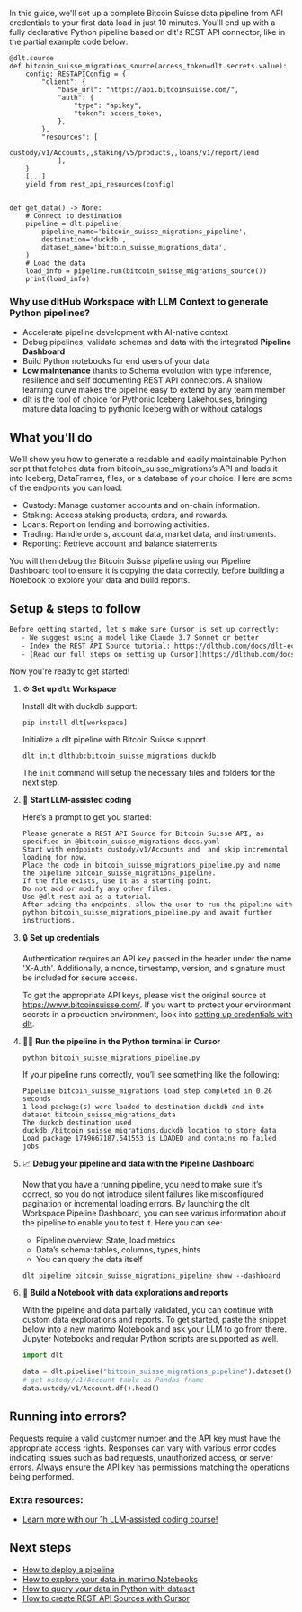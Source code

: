 In this guide, we'll set up a complete Bitcoin Suisse data pipeline from API credentials to your first data load in just 10 minutes. You'll end up with a fully declarative Python pipeline based on dlt's REST API connector, like in the partial example code below:

```python-outcome
@dlt.source
def bitcoin_suisse_migrations_source(access_token=dlt.secrets.value):
    config: RESTAPIConfig = {
        "client": {
            "base_url": "https://api.bitcoinsuisse.com/",
            "auth": {
                "type": "apikey",
                "token": access_token,
            },
        },
        "resources": [
            custody/v1/Accounts,,staking/v5/products,,loans/v1/report/lend
            ],
    }
    [...]
    yield from rest_api_resources(config)


def get_data() -> None:
    # Connect to destination
    pipeline = dlt.pipeline(
        pipeline_name='bitcoin_suisse_migrations_pipeline',
        destination='duckdb',
        dataset_name='bitcoin_suisse_migrations_data', 
    )
    # Load the data
    load_info = pipeline.run(bitcoin_suisse_migrations_source())
    print(load_info) 
```

### Why use dltHub Workspace with LLM Context to generate Python pipelines?

- Accelerate pipeline development with AI-native context
- Debug pipelines, validate schemas and data with the integrated **Pipeline Dashboard**
- Build Python notebooks for end users of your data
- **Low maintenance** thanks to Schema evolution with type inference, resilience and self documenting REST API connectors. A shallow learning curve makes the pipeline easy to extend by any team member
- dlt is the tool of choice for Pythonic Iceberg Lakehouses, bringing mature data loading to pythonic Iceberg with or without catalogs

## What you’ll do

We’ll show you how to generate a readable and easily maintainable Python script that fetches data from bitcoin_suisse_migrations’s API and loads it into Iceberg, DataFrames, files, or a database of your choice. Here are some of the endpoints you can load:

- Custody: Manage customer accounts and on-chain information.
- Staking: Access staking products, orders, and rewards.
- Loans: Report on lending and borrowing activities.
- Trading: Handle orders, account data, market data, and instruments.
- Reporting: Retrieve account and balance statements.

You will then debug the Bitcoin Suisse pipeline using our Pipeline Dashboard tool to ensure it is copying the data correctly, before building a Notebook to explore your data and build reports.

## Setup & steps to follow

```default
Before getting started, let's make sure Cursor is set up correctly:
   - We suggest using a model like Claude 3.7 Sonnet or better
   - Index the REST API Source tutorial: https://dlthub.com/docs/dlt-ecosystem/verified-sources/rest_api/ and add it to context as **@dlt rest api**
   - [Read our full steps on setting up Cursor](https://dlthub.com/docs/dlt-ecosystem/llm-tooling/cursor-restapi#23-configuring-cursor-with-documentation)
```

Now you're ready to get started!

1. ⚙️ **Set up `dlt` Workspace**
    
    Install dlt with duckdb support:
    ```shell
    pip install dlt[workspace]
    ```

    Initialize a dlt pipeline with Bitcoin Suisse support.
    ```shell
    dlt init dlthub:bitcoin_suisse_migrations duckdb
    ```

    The `init` command will setup the necessary files and folders for the next step.
    
2. 🤠 **Start LLM-assisted coding**
    
    Here’s a prompt to get you started:
    
    ```prompt
    Please generate a REST API Source for Bitcoin Suisse API, as specified in @bitcoin_suisse_migrations-docs.yaml 
    Start with endpoints custody/v1/Accounts and  and skip incremental loading for now. 
    Place the code in bitcoin_suisse_migrations_pipeline.py and name the pipeline bitcoin_suisse_migrations_pipeline. 
    If the file exists, use it as a starting point. 
    Do not add or modify any other files. 
    Use @dlt rest api as a tutorial. 
    After adding the endpoints, allow the user to run the pipeline with python bitcoin_suisse_migrations_pipeline.py and await further instructions.
    ```

    
3. 🔒 **Set up credentials** 
    
    Authentication requires an API key passed in the header under the name 'X-Auth'. Additionally, a nonce, timestamp, version, and signature must be included for secure access.
    
    To get the appropriate API keys, please visit the original source at https://www.bitcoinsuisse.com/.
    If you want to protect your environment secrets in a production environment, look into [setting up credentials with dlt](https://dlthub.com/docs/walkthroughs/add_credentials).
    
4. 🏃‍♀️ **Run the pipeline in the Python terminal in Cursor**
    
    ```shell
    python bitcoin_suisse_migrations_pipeline.py
    ```
    
    If your pipeline runs correctly, you’ll see something like the following:
    
    ```shell
    Pipeline bitcoin_suisse_migrations load step completed in 0.26 seconds
    1 load package(s) were loaded to destination duckdb and into dataset bitcoin_suisse_migrations_data
    The duckdb destination used duckdb:/bitcoin_suisse_migrations.duckdb location to store data
    Load package 1749667187.541553 is LOADED and contains no failed jobs
    ```
    
5. 📈 **Debug your pipeline and data with the Pipeline Dashboard**

    Now that you have a running pipeline, you need to make sure it’s correct, so you do not introduce silent failures like misconfigured pagination or incremental loading errors. By launching the dlt Workspace Pipeline Dashboard, you can see various information about the pipeline to enable you to test it. Here you can see:
    - Pipeline overview: State, load metrics
    - Data’s schema: tables, columns, types, hints
    - You can query the data itself
    
    ```shell
    dlt pipeline bitcoin_suisse_migrations_pipeline show --dashboard
    ```
    
6. 🐍 **Build a Notebook with data explorations and reports**

    With the pipeline and data partially validated, you can continue with custom data explorations and reports. To get started, paste the snippet below into a new marimo Notebook and ask your LLM to go from there. Jupyter Notebooks and regular Python scripts are supported as well.

    
    ```python
    import dlt

   data = dlt.pipeline("bitcoin_suisse_migrations_pipeline").dataset()
   # get ustody/v1/Account table as Pandas frame
   data.ustody/v1/Account.df().head()
    ```

## Running into errors?

Requests require a valid customer number and the API key must have the appropriate access rights. Responses can vary with various error codes indicating issues such as bad requests, unauthorized access, or server errors. Always ensure the API key has permissions matching the operations being performed.

### Extra resources:

- [Learn more with our 1h LLM-assisted coding course!](https://www.youtube.com/watch?v=GGid70rnJuM)

## Next steps

- [How to deploy a pipeline](https://dlthub.com/docs/walkthroughs/deploy-a-pipeline)
- [How to explore your data in marimo Notebooks](https://dlthub.com/docs/general-usage/dataset-access/marimo)
- [How to query your data in Python with dataset](https://dlthub.com/docs/general-usage/dataset-access/dataset)
- [How to create REST API Sources with Cursor](https://dlthub.com/docs/dlt-ecosystem/llm-tooling/cursor-restapi)
